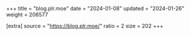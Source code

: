 +++
title = "blog.plr.moe"
date = "2024-01-08"
updated = "2024-01-26"
weight = 206577

[extra]
source = "https://blog.plr.moe/"
ratio = 2
size = 202
+++
